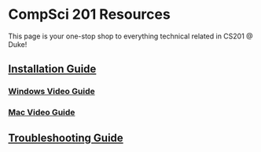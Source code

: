 # CompSci 201 Resources
This page is your one-stop shop to everything technical related in CS201 @ Duke!

## [Installation Guide](./installingSoftware.md)
### [Windows Video Guide](./softwareInstallationVideos/Windows)
### [Mac Video Guide](./softwareInstallationVideos/Mac)
## [Troubleshooting Guide](./gitTroubleshooting.md)
